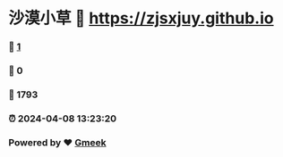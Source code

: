 # 沙漠小草 :link: https://zjsxjuy.github.io 
### :page_facing_up: [1](https://zjsxjuy.github.io/tag.html) 
### :speech_balloon: 0 
### :hibiscus: 1793 
### :alarm_clock: 2024-04-08 13:23:20 
### Powered by :heart: [Gmeek](https://github.com/Meekdai/Gmeek)
